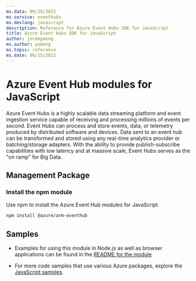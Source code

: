 ```yaml
---
ms.data: 09/29/2022
ms.service: eventhubs
ms.devlang: javascript
description: Reference for Azure Event Hubs SDK for JavaScript
title: Azure Event Hubs SDK for JavaScript
author: jeremymeng
ms.author: yumeng
ms.topic: reference
ms.date: 06/15/2022
---
```

# Azure Event Hub modules for JavaScript

Azure Event Hubs is a highly scalable data streaming platform and event ingestion service capable of receiving and processing millions of events per second. Event Hubs can process and store events, data, or telemetry produced by distributed software and devices. Data sent to an event hub can be transformed and stored using any real-time analytics provider or batching/storage adapters. With the ability to provide publish-subscribe capabilities with low latency and at massive scale, Event Hubs serves as the "on ramp" for Big Data.

## Management Package

### Install the npm module 

Use npm to install the Azure Event Hub modules for JavaScript

```bash
npm install @azure/arm-eventhub
```

## Samples

* Examples for using this module in Node.js as well as browser applications can be found in the [README for the module](https://www.npmjs.com/package/@azure/arm-eventhub)

* For more code samples that use various Azure packages, explore the [JavaScript samples](https://docs.microsoft.com/samples/browse/?languages=javascript).